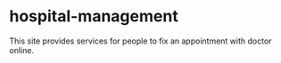 # hospital-management
This site provides services for people to fix an appointment with doctor online.
